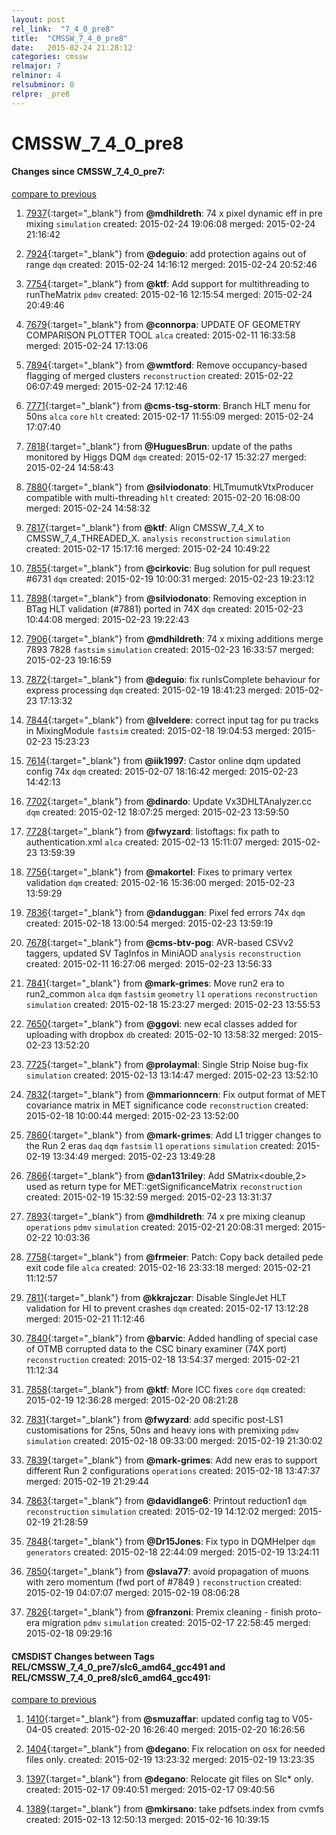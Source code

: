 ```yaml
---
layout: post
rel_link:  "7_4_0_pre8"
title:  "CMSSW_7_4_0_pre8"
date:   2015-02-24 21:28:12
categories: cmssw
relmajor: 7
relminor: 4
relsubminor: 0
relpre: _pre8
---
```


# CMSSW_7_4_0_pre8
#### Changes since CMSSW_7_4_0_pre7:

[compare to previous](https://github.com/cms-sw/cmssw/compare/CMSSW_7_4_0_pre7...CMSSW_7_4_0_pre8)



1. [7937](http://github.com/cms-sw/cmssw/pull/7937){:target="_blank"}  from **@mdhildreth**: 74 x pixel dynamic eff in pre mixing `simulation`  created: 2015-02-24 19:06:08 merged: 2015-02-24 21:16:42

2. [7924](http://github.com/cms-sw/cmssw/pull/7924){:target="_blank"}  from **@deguio**: add protection agains out of range `dqm`  created: 2015-02-24 14:16:12 merged: 2015-02-24 20:52:46

3. [7754](http://github.com/cms-sw/cmssw/pull/7754){:target="_blank"}  from **@ktf**: Add support for multithreading to runTheMatrix `pdmv`  created: 2015-02-16 12:15:54 merged: 2015-02-24 20:49:46

4. [7679](http://github.com/cms-sw/cmssw/pull/7679){:target="_blank"}  from **@connorpa**: UPDATE OF GEOMETRY COMPARISON PLOTTER TOOL `alca`  created: 2015-02-11 16:33:58 merged: 2015-02-24 17:13:06

5. [7894](http://github.com/cms-sw/cmssw/pull/7894){:target="_blank"}  from **@wmtford**: Remove occupancy-based flagging of merged clusters `reconstruction`  created: 2015-02-22 06:07:49 merged: 2015-02-24 17:12:46

6. [7771](http://github.com/cms-sw/cmssw/pull/7771){:target="_blank"}  from **@cms-tsg-storm**: Branch HLT menu for 50ns `alca`  `core`  `hlt`  created: 2015-02-17 11:55:09 merged: 2015-02-24 17:07:40

7. [7818](http://github.com/cms-sw/cmssw/pull/7818){:target="_blank"}  from **@HuguesBrun**: update of the paths monitored by Higgs DQM `dqm`  created: 2015-02-17 15:32:27 merged: 2015-02-24 14:58:43

8. [7880](http://github.com/cms-sw/cmssw/pull/7880){:target="_blank"}  from **@silviodonato**: HLTmumutkVtxProducer compatible with multi-threading `hlt`  created: 2015-02-20 16:08:00 merged: 2015-02-24 14:58:32

9. [7817](http://github.com/cms-sw/cmssw/pull/7817){:target="_blank"}  from **@ktf**: Align CMSSW_7_4_X to CMSSW_7_4_THREADED_X. `analysis`  `reconstruction`  `simulation`  created: 2015-02-17 15:17:16 merged: 2015-02-24 10:49:22

10. [7855](http://github.com/cms-sw/cmssw/pull/7855){:target="_blank"}  from **@cirkovic**: Bug solution for pull request #6731 `dqm`  created: 2015-02-19 10:00:31 merged: 2015-02-23 19:23:12

11. [7898](http://github.com/cms-sw/cmssw/pull/7898){:target="_blank"}  from **@silviodonato**: Removing exception in BTag HLT validation (#7881) ported in 74X `dqm`  created: 2015-02-23 10:44:08 merged: 2015-02-23 19:22:43

12. [7906](http://github.com/cms-sw/cmssw/pull/7906){:target="_blank"}  from **@mdhildreth**: 74 x mixing additions merge 7893 7828 `fastsim`  `simulation`  created: 2015-02-23 16:33:57 merged: 2015-02-23 19:16:59

13. [7872](http://github.com/cms-sw/cmssw/pull/7872){:target="_blank"}  from **@deguio**: fix runIsComplete behaviour for express processing `dqm`  created: 2015-02-19 18:41:23 merged: 2015-02-23 17:13:32

14. [7844](http://github.com/cms-sw/cmssw/pull/7844){:target="_blank"}  from **@lveldere**: correct input tag for pu tracks in MixingModule `fastsim`  created: 2015-02-18 19:04:53 merged: 2015-02-23 15:23:23

15. [7614](http://github.com/cms-sw/cmssw/pull/7614){:target="_blank"}  from **@iik1997**: Castor online dqm updated config 74x `dqm`  created: 2015-02-07 18:16:42 merged: 2015-02-23 14:42:13

16. [7702](http://github.com/cms-sw/cmssw/pull/7702){:target="_blank"}  from **@dinardo**: Update Vx3DHLTAnalyzer.cc `dqm`  created: 2015-02-12 18:07:25 merged: 2015-02-23 13:59:50

17. [7728](http://github.com/cms-sw/cmssw/pull/7728){:target="_blank"}  from **@fwyzard**: listoftags: fix path to authentication.xml `alca`  created: 2015-02-13 15:11:07 merged: 2015-02-23 13:59:39

18. [7756](http://github.com/cms-sw/cmssw/pull/7756){:target="_blank"}  from **@makortel**: Fixes to primary vertex validation `dqm`  created: 2015-02-16 15:36:00 merged: 2015-02-23 13:59:29

19. [7836](http://github.com/cms-sw/cmssw/pull/7836){:target="_blank"}  from **@danduggan**: Pixel fed errors 74x `dqm`  created: 2015-02-18 13:00:54 merged: 2015-02-23 13:59:19

20. [7678](http://github.com/cms-sw/cmssw/pull/7678){:target="_blank"}  from **@cms-btv-pog**: AVR-based CSVv2 taggers, updated SV TagInfos in MiniAOD `analysis`  `reconstruction`  created: 2015-02-11 16:27:06 merged: 2015-02-23 13:56:33

21. [7841](http://github.com/cms-sw/cmssw/pull/7841){:target="_blank"}  from **@mark-grimes**: Move run2 era to run2_common `alca`  `dqm`  `fastsim`  `geometry`  `l1`  `operations`  `reconstruction`  `simulation`  created: 2015-02-18 15:23:27 merged: 2015-02-23 13:55:53

22. [7650](http://github.com/cms-sw/cmssw/pull/7650){:target="_blank"}  from **@ggovi**: new ecal classes added for uploading with dropbox `db`  created: 2015-02-10 13:58:32 merged: 2015-02-23 13:52:20

23. [7725](http://github.com/cms-sw/cmssw/pull/7725){:target="_blank"}  from **@prolaymal**: Single Strip Noise bug-fix `simulation`  created: 2015-02-13 13:14:47 merged: 2015-02-23 13:52:10

24. [7832](http://github.com/cms-sw/cmssw/pull/7832){:target="_blank"}  from **@mmarionncern**: Fix output format of MET covariance matrix in MET significance code `reconstruction`  created: 2015-02-18 10:00:44 merged: 2015-02-23 13:52:00

25. [7860](http://github.com/cms-sw/cmssw/pull/7860){:target="_blank"}  from **@mark-grimes**: Add L1 trigger changes to the Run 2 eras `daq`  `dqm`  `fastsim`  `l1`  `operations`  `simulation`  created: 2015-02-19 13:34:49 merged: 2015-02-23 13:49:28

26. [7866](http://github.com/cms-sw/cmssw/pull/7866){:target="_blank"}  from **@dan131riley**: Add SMatrix<double,2> used as return type for MET::getSignificanceMatrix `reconstruction`  created: 2015-02-19 15:32:59 merged: 2015-02-23 13:31:37

27. [7893](http://github.com/cms-sw/cmssw/pull/7893){:target="_blank"}  from **@mdhildreth**: 74 x pre mixing cleanup `operations`  `pdmv`  `simulation`  created: 2015-02-21 20:08:31 merged: 2015-02-22 10:03:36

28. [7758](http://github.com/cms-sw/cmssw/pull/7758){:target="_blank"}  from **@frmeier**: Patch: Copy back detailed pede exit code file `alca`  created: 2015-02-16 23:33:18 merged: 2015-02-21 11:12:57

29. [7811](http://github.com/cms-sw/cmssw/pull/7811){:target="_blank"}  from **@kkrajczar**: Disable SingleJet HLT validation for HI to prevent crashes `dqm`  created: 2015-02-17 13:12:28 merged: 2015-02-21 11:12:46

30. [7840](http://github.com/cms-sw/cmssw/pull/7840){:target="_blank"}  from **@barvic**: Added handling of special case of OTMB corrupted data to the CSC binary examiner (74X port) `reconstruction`  created: 2015-02-18 13:54:37 merged: 2015-02-21 11:12:34

31. [7858](http://github.com/cms-sw/cmssw/pull/7858){:target="_blank"}  from **@ktf**: More ICC fixes `core`  `dqm`  created: 2015-02-19 12:36:28 merged: 2015-02-20 08:21:28

32. [7831](http://github.com/cms-sw/cmssw/pull/7831){:target="_blank"}  from **@fwyzard**: add specific post-LS1 customisations for 25ns, 50ns and heavy ions with premixing `pdmv`  `simulation`  created: 2015-02-18 09:33:00 merged: 2015-02-19 21:30:02

33. [7839](http://github.com/cms-sw/cmssw/pull/7839){:target="_blank"}  from **@mark-grimes**: Add new eras to support different Run 2 configurations `operations`  created: 2015-02-18 13:47:37 merged: 2015-02-19 21:29:44

34. [7863](http://github.com/cms-sw/cmssw/pull/7863){:target="_blank"}  from **@davidlange6**: Printout reduction1 `dqm`  `reconstruction`  `simulation`  created: 2015-02-19 14:12:02 merged: 2015-02-19 21:28:59

35. [7848](http://github.com/cms-sw/cmssw/pull/7848){:target="_blank"}  from **@Dr15Jones**: Fix typo in DQMHelper `dqm`  `generators`  created: 2015-02-18 22:44:09 merged: 2015-02-19 13:24:11

36. [7850](http://github.com/cms-sw/cmssw/pull/7850){:target="_blank"}  from **@slava77**:  avoid propagation of muons with zero momentum (fwd port of #7849 ) `reconstruction`  created: 2015-02-19 04:07:07 merged: 2015-02-19 08:06:28

37. [7826](http://github.com/cms-sw/cmssw/pull/7826){:target="_blank"}  from **@franzoni**: Premix cleaning - finish proto-era migration `pdmv`  `simulation`  created: 2015-02-17 22:58:45 merged: 2015-02-18 09:29:16

#### CMSDIST Changes between Tags REL/CMSSW_7_4_0_pre7/slc6_amd64_gcc491 and REL/CMSSW_7_4_0_pre8/slc6_amd64_gcc491:

[compare to previous](https://github.com/cms-sw/cmsdist/compare/REL/CMSSW_7_4_0_pre7/slc6_amd64_gcc491...REL/CMSSW_7_4_0_pre8/slc6_amd64_gcc491)



1. [1410](http://github.com/cms-sw/cmsdist/pull/1410){:target="_blank"}  from **@smuzaffar**: updated config tag to V05-04-05 created: 2015-02-20 16:26:40 merged: 2015-02-20 16:26:56

2. [1404](http://github.com/cms-sw/cmsdist/pull/1404){:target="_blank"}  from **@degano**: Fix relocation on osx for needed files only. created: 2015-02-19 13:23:32 merged: 2015-02-19 13:23:35

3. [1397](http://github.com/cms-sw/cmsdist/pull/1397){:target="_blank"}  from **@degano**: Relocate git files on Slc\* only. created: 2015-02-17 09:40:51 merged: 2015-02-17 09:40:56

4. [1389](http://github.com/cms-sw/cmsdist/pull/1389){:target="_blank"}  from **@mkirsano**: take pdfsets.index from cvmfs created: 2015-02-13 12:50:13 merged: 2015-02-16 10:39:15
